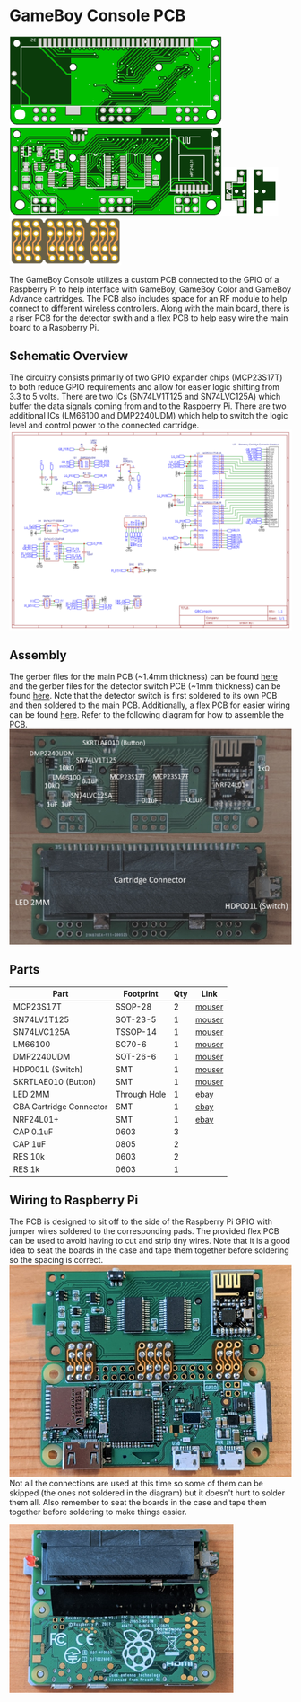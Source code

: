 # GameBoy Console PCB
<img src="img/pcb_top.png" width="380"><img src="img/pcb_bottom.png" width="380"><img src="img/pcb_switch.png" width="100"><img src="img/pcb_connect.png" width="200">

The GameBoy Console utilizes a custom PCB connected to the GPIO of a Raspberry Pi to help interface with GameBoy, GameBoy Color and GameBoy Advance cartridges. The PCB also includes space for an RF module to help connect to different wireless controllers. Along with the main board, there is a riser PCB for the detector swith and a flex PCB to help easy wire the main board to a Raspberry Pi.

## Schematic Overview
The circuitry consists primarily of two GPIO expander chips (MCP23S17T) to both reduce GPIO requirements and allow for easier logic shifting from 3.3 to 5 volts. There are two ICs (SN74LV1T125 and SN74LVC125A) which buffer the data signals coming from and to the Raspberry Pi. There are two additional ICs (LM66100 and DMP2240UDM) which help to switch the logic level and control power to the connected cartridge.
![Schematic](img/pcb_schematic.png)

## Assembly
The gerber files for the main PCB (~1.4mm thickness) can be found [here](gerber/pcb_gerber.zip) and the gerber files for the detector switch PCB (~1mm thickness) can be found [here](gerber/pcb_switch_gerber.zip). Note that the detector switch is first soldered to its own PCB and then soldered to the main PCB. Additionally, a flex PCB for easier wiring can be found [here](gerber/pcb_connect_gerber.zip). Refer to the following diagram for how to assemble the PCB. 
![Assembly](img/pcb_parts.jpg)

## Parts
| Part | Footprint | Qty | Link |
| --- | --- | --- | --- |
| MCP23S17T | SSOP-28 | 2 | [mouser](https://www.mouser.com/ProductDetail/579-MCP23S17T-E-SS) |
| SN74LV1T125 | SOT-23-5 | 1 | [mouser](https://www.mouser.com/ProductDetail/595-74LV1T125DBVRG4) |
| SN74LVC125A | TSSOP-14 | 1 | [mouser](https://www.mouser.com/ProductDetail/595-SN74LVC125APWR) |
| LM66100 | SC70-6 | 1 | [mouser](https://www.mouser.com/ProductDetail/595-LM66100DCKT) |
| DMP2240UDM | SOT-26-6 | 1 | [mouser](https://www.mouser.com/ProductDetail/621-DMP2240UDM-7) |
| HDP001L (Switch) | SMT | 1 | [mouser](https://www.mouser.com/ProductDetail/611-HDP001L) |
| SKRTLAE010 (Button) | SMT | 1 | [mouser](https://www.mouser.com/ProductDetail/ALPS/SKRTLAE010?qs=4nKZKRgDHlm3FhoHNgWQ9A%3D%3D) |
| LED 2MM | Through Hole | 1 | [ebay](https://www.ebay.com/itm/1-8mm-2mm-3mm-5mm-8mm-10mm-LED-Diodes-Diffused-White-Red-Blue-Lights-Lamp-Blub/123839145932) |
| GBA Cartridge Connector | SMT | 1 | [ebay](https://www.ebay.com/itm/For-Nintendo-DS-NDS-GBA-Game-Cartridge-Card-Reader-Slot-Repair-Part/323815654861) |
| NRF24L01+ | SMT | 1 | [ebay](https://www.ebay.com/itm/NRF24L01-SMD-Wireless-Transceiver-Module-1-9-3-6V-1-27-2-4-GHz-MM-Mini-Board/233433878914) |
| CAP 0.1uF | 0603 | 3 | |
| CAP 1uF | 0805 | 2 | |
| RES 10k | 0603 | 2 | |
| RES 1k | 0603 | 1 | |

## Wiring to Raspberry Pi
The PCB is designed to sit off to the side of the Raspberry Pi GPIO with jumper wires soldered to the corresponding pads. The provided flex PCB can be used to avoid having to cut and strip tiny wires. Note that it is a good idea to seat the boards in the case and tape them together before soldering so the spacing is correct.
![Wiring to Raspberry Pi](img/pcb_connections.jpg)
Not all the connections are used at this time so some of them can be skipped (the ones not soldered in the diagram) but it doesn't hurt to solder them all. Also remember to seat the boards in the case and tape them together before soldering to make things easier.

<img src="img/pcb_assembly_step1.jpg" width="400">

